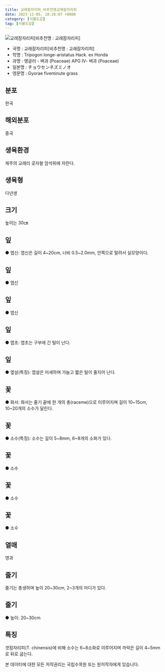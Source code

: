 ```yaml
---
title: 교래잠자리피_비추천명교래잠자리피
date: 2023-11-05, 18:26:07 +0800
category: [식물도감]
tag: [식물도감]
---
```




![교래잠자리피[비추천명 : 교래잠자리피]](http://www.nature.go.kr/fileUpload/plants/basic/Gramineae/Tripogon/14773/1_th2.JPG)
- 국명 : 교래잠자리피[비추천명 : 교래잠자리피]
- 학명 : Tripogon longe-aristatus Hack. ex Honda
- 과명 : 앵글러 - 벼과 (Poaceae) APG Ⅳ- 벼과 (Poaceae)
- 일본명 : チョウセンネズミノオ
- 영문명 : Gyorae fiveminute grass


## 분포
한국
## 해외분포
중국
## 생육환경
제주의 교례리 곶자왈 암석위에 자란다.
## 생육형
다년생
## 크기
높이는 30㎝
## 잎
● 엽신: 엽신은 길이 4~20cm, 너비 0.5~2.0mm, 안쪽으로 말려서 실모양이다.
## 잎
● 엽신
## 잎
● 엽신
## 잎
● 엽초: 엽초는 구부에 긴 털이 난다.
## 잎
● 옆설(특징): 엽설은 미세하며 가늘고 짧은 털이 줄지어 난다.
## 꽃
● 화서: 화서는 줄기 끝에 한 개의 총(raceme)으로 이루어지며 길이 10~15cm, 10~20개의 소수가 달린다.
## 꽃
● 소수(특징): 소수는 길이 5~8mm, 6~8개의 소화가 있다.
## 꽃
● 소수
## 꽃
● 소수
## 꽃
● 소수
## 열매
영과
## 줄기
줄기는 총생하며 높이 20~30cm, 2~3개의 마디가 있다.
## 줄기
● 높이: 20~30cm
## 특징
갯잠자리피(T. chinensis)에 비해 소수는 6~8소화로 이루어지며 까락은 길이 4~5mm로 뒤로 굽는다.






본 데이터에 대한 모든 저작권리는 국립수목원 또는 원저작자에게 있습니다.
